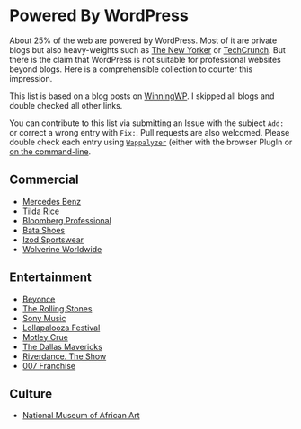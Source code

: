 # Powered By WordPress

About 25% of the web are powered by WordPress. Most of it are private blogs but also heavy-weights such as [The New Yorker](http://www.newyorker.com/) or [TechCrunch](http://techcrunch.com/). But there is the claim that WordPress is not suitable for professional websites beyond blogs. Here is a comprehensible collection to counter this impression.

This list is based on a blog posts on [WinningWP](http://winningwp.com/examples-of-big-name-brands-and-businesses-using-wordpress/). I skipped all blogs and double checked all other links.

You can contribute to this list via submitting an Issue with the subject `Add:` or correct a wrong entry with `Fix:`. Pull requests are also welcomed. Please double check each entry using [`Wappalyzer`](http://www.wapalyzer.com) (either with the browser PlugIn or [on the command-line](https://www.npmjs.com/package/wappalyzer-cli).

## Commercial

- [Mercedes Benz](https://www.mercedes-benz.com)
- [Tilda Rice](http://www.tilda.com/)
- [Bloomberg Professional](https://www.bloomberg.com/professional/)
- [Bata Shoes](www.bata.com)
- [Izod Sportswear](http://izod.com/)
- [Wolverine Worldwide](http://www.wolverineworldwide.com/)

## Entertainment

- [Beyonce](http://www.beyonce.com/)
- [The Rolling Stones](http://www.rollingstones.com/)
- [Sony Music](https://www.sonymusic.com/)
- [Lollapalooza Festival](http://www.lollapalooza.com/)
- [Motley Crue](http://www.motley.com/)
- [The Dallas Mavericks](http://www.mavs.com/)
- [Riverdance. The Show](http://riverdance.com/)
- [007 Franchise](http://www.007.com/)

## Culture

- [National Museum of African Art](https://africa.si.edu/)



